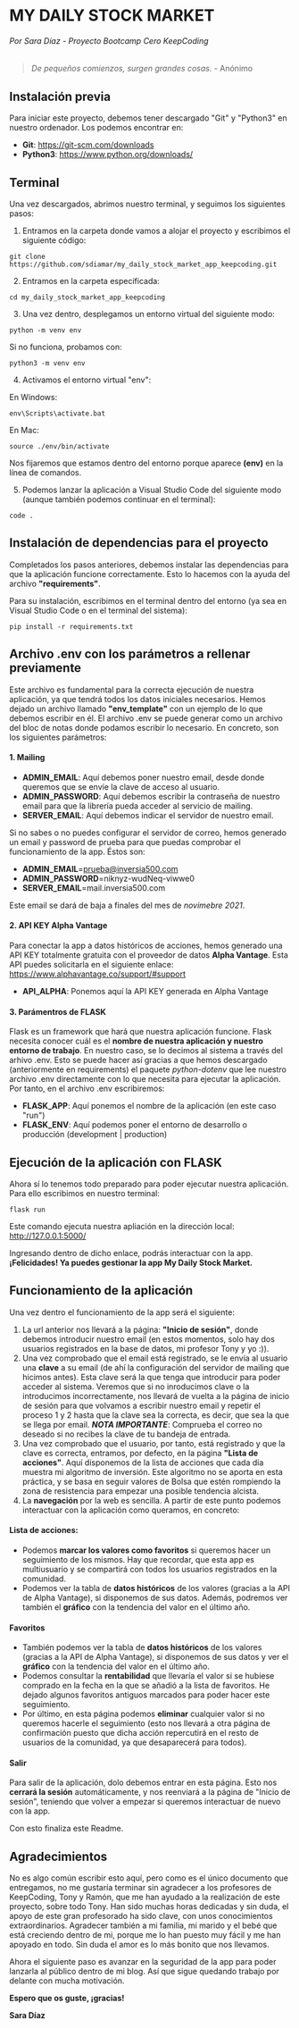 # MY DAILY STOCK MARKET
###### Por Sara Díaz - Proyecto Bootcamp Cero KeepCoding

> _De pequeños comienzos, surgen grandes cosas._ - Anónimo

## Instalación previa

Para iniciar este proyecto, debemos tener descargado "Git" y "Python3" en nuestro ordenador. Los podemos encontrar en:
- __Git__: https://git-scm.com/downloads
- __Python3__: https://www.python.org/downloads/

## Terminal

Una vez descargados, abrimos nuestro terminal, y seguimos los siguientes pasos:

1. Entramos en la carpeta donde vamos a alojar el proyecto y escribimos el siguiente código: 

`git clone https://github.com/sdiamar/my_daily_stock_market_app_keepcoding.git`

2. Entramos en la carpeta especificada:

`cd my_daily_stock_market_app_keepcoding`

3. Una vez dentro, desplegamos un entorno virtual del siguiente modo: 

`python -m venv env`

Si no funciona, probamos con:

`python3 -m venv env`

4. Activamos el entorno virtual "env":

En Windows: 

`env\Scripts\activate.bat`

En Mac: 

`source ./env/bin/activate`

Nos fijaremos que estamos dentro del entorno porque aparece __(env)__ en la línea de comandos.

5. Podemos lanzar la aplicación a Visual Studio Code del siguiente modo (aunque también podemos continuar en el terminal): 

`code .` 

## Instalación de dependencias para el proyecto

Completados los pasos anteriores, debemos instalar las dependencias para que la aplicación funcione correctamente.
Esto lo hacemos con la ayuda del archivo __"requirements"__.

Para su instalación, escribimos en el terminal dentro del entorno (ya sea en Visual Studio Code o en el terminal del sistema): 

`pip install -r requirements.txt`

## Archivo .env con los parámetros a rellenar previamente

Este archivo es fundamental para la correcta ejecución de nuestra aplicación, ya que tendrá todos los datos iniciales necesarios. Hemos dejado un archivo llamado __"env_template"__ con un ejemplo de lo que debemos escribir en él. El archivo .env se puede generar como un archivo del bloc de notas donde podamos escribir lo necesario. En concreto, son los siguientes parámetros:

#### 1. Mailing

- __ADMIN_EMAIL__: Aquí debemos poner nuestro email, desde donde queremos que se envíe la clave de acceso al usuario.
- __ADMIN_PASSWORD__: Aquí debemos escribir la contraseña de nuestro email para que la librería pueda acceder al servicio de mailing.
- __SERVER_EMAIL__: Aquí debemos indicar el servidor de nuestro email.

Si no sabes o no puedes configurar el servidor de correo, hemos generado un email y password de prueba para que puedas comprobar el funcionamiento de la app. Éstos son:
- __ADMIN_EMAIL__=prueba@inversia500.com
- __ADMIN_PASSWORD__=niknyz-wudNeq-viwwe0
- __SERVER_EMAIL__=mail.inversia500.com

Este email se dará de baja a finales del mes de _novimebre 2021_.

#### 2. API KEY Alpha Vantage
Para conectar la app a datos históricos de acciones, hemos generado una API KEY totalmente gratuita con el proveedor de datos __Alpha Vantage__. Esta API puedes solicitarla en el siguiente enlace:
https://www.alphavantage.co/support/#support

- __API_ALPHA__: Ponemos aquí la API KEY generada en Alpha Vantage

#### 3. Parámentros de FLASK

Flask es un framework que hará que nuestra aplicación funcione. Flask necesita conocer cuál es el __nombre de nuestra aplicación y nuestro entorno de trabajo__. En nuestro caso, se lo decimos al sistema a través del arhivo .env. Esto se puede hacer así gracias a que hemos descargado (anteriormente en requirements) el paquete _python-dotenv_ que lee nuestro archivo .env directamente con lo que necesita para ejecutar la aplicación.
Por tanto, en el archivo .env escribiremos:

- __FLASK_APP__: Aquí ponemos el nombre de la aplicación (en este caso "run")
- __FLASK_ENV__: Aquí podemos poner el entorno de desarrollo o producción (development | production)

## Ejecución de la aplicación con FLASK

Ahora sí lo tenemos todo preparado para poder ejecutar nuestra aplicación. 
Para ello escribimos en nuestro terminal: 

`flask run`

Este comando ejecuta nuestra apliación en la dirección local: 
http://127.0.0.1:5000/

Ingresando dentro de dicho enlace, podrás interactuar con la app.
__¡Felicidades! Ya puedes gestionar la app My Daily Stock Market.__

## Funcionamiento de la aplicación

Una vez dentro el funcionamiento de la app será el siguiente:

1. La url anterior nos llevará a la página: __"Inicio de sesión"__, donde debemos introducir nuestro email (en estos momentos, solo hay dos usuarios registrados en la base de datos, mi profesor Tony y yo :)).
2. Una vez comprobado que el email está registrado, se le envía al usuario una __clave__ a su email (de ahí la configuración del servidor de mailing que hicimos antes). Esta clave será la que tenga que introducir para poder acceder al sistema. Veremos que si no inroducimos clave o la introducimos incorrectamente, nos llevará de vuelta a la página de inicio de sesión para que volvamos a escribir nuestro email y repetir el proceso 1 y 2 hasta que la clave sea la correcta, es decir, que sea la que se llega por email.
***NOTA IMPORTANTE***: Comprueba el correo no deseado si no recibes la clave de tu bandeja de entrada.
3. Una vez comprobado que el usuario, por tanto, está registrado y que la clave es correcta, entramos, por defecto, en la página __"Lista de acciones"__. Aquí disponemos de la lista de acciones que cada día muestra mi algoritmo de inversión. Este algoritmo no se aporta en esta práctica, y se basa en seguir valores de Bolsa que estén rompiendo la zona de resistencia para empezar una posible tendencia alcista.
4. La __navegación__ por la web es sencilla. A partir de este punto podemos interactuar con la aplicación como queramos, en concreto:
#### Lista de acciones:
- Podemos __marcar los valores como favoritos__ si queremos hacer un seguimiento de los mismos. Hay que recordar, que esta app es multiusuario y se compartirá con todos los usuarios registrados en la comunidad.
- Podemos ver la tabla de __datos históricos__ de los valores (gracias a la API de Alpha Vantage), si disponemos de sus datos. Además, podremos ver también el __gráfico__ con la tendencia del valor en el último año.

#### Favoritos
- También podemos ver la tabla de __datos históricos__ de los valores (gracias a la API de Alpha Vantage), si disponemos de sus datos y ver el __gráfico__ con la tendencia del valor en el último año.
- Podemos consultar la __rentabilidad__ que llevaría el valor si se hubiese comprado en la fecha en la que se añadió a la lista de favoritos. He dejado algunos favoritos antiguos marcados para poder hacer este seguimiento.
- Por último, en esta página podemos __eliminar__ cualquier valor si no queremos hacerle el seguimiento (esto nos llevará a otra página de confirmación puesto que dicha acción repercutirá en el resto de usuarios de la comunidad, ya que desaparecerá para todos).

#### Salir
Para salir de la aplicación, dolo debemos entrar en esta página. Esto nos __cerrará la sesión__ automáticamente, y nos reenviará a la página de "Inicio de sesión", teniendo que volver a empezar si queremos interactuar de nuevo con la app.

Con esto finaliza este Readme.


## Agradecimientos
No es algo común escribir esto aquí, pero como es el único documento que entregamos, no me gustaría terminar sin agradecer a los profesores de KeepCoding, Tony y Ramón, que me han ayudado a la realización de este proyecto, sobre todo Tony. Han sido muchas horas dedicadas y sin duda, el apoyo de este gran profesorado ha sido clave, con unos conocimientos extraordinarios.
Agradecer también a mi familia, mi marido y el bebé que está creciendo dentro de mi, porque me lo han puesto muy fácil y me han apoyado en todo. Sin duda el amor es lo más bonito que nos llevamos.

Ahora el siguiente paso es avanzar en la seguridad de la app para poder lanzarla al público dentro de mi blog. Así que sigue quedando trabajo por delante con mucha motivación.

__Espero que os guste, ¡gracias!__

__Sara Díaz__
